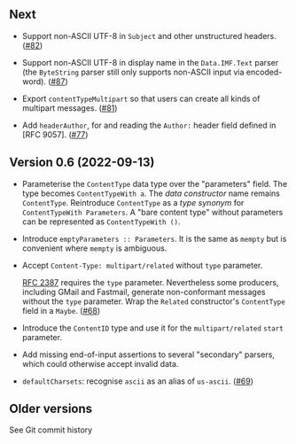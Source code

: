 ## Next

- Support non-ASCII UTF-8 in `Subject` and other unstructured
  headers.  ([#82])

- Support non-ASCII UTF-8 in display name in the `Data.IMF.Text`
  parser (the `ByteString` parser still only supports non-ASCII
  input via encoded-word).  ([#87])

- Export `contentTypeMultipart` so that users can create all kinds
  of multipart messages. ([#81])

- Add `headerAuthor`, for and reading the `Author:` header field
  defined in [RFC 9057]. ([#77])

[#77]: https://github.com/purebred-mua/purebred-email/issues/77
[#81]: https://github.com/purebred-mua/purebred-email/issues/81
[#82]: https://github.com/purebred-mua/purebred-email/issues/82
[#87]: https://github.com/purebred-mua/purebred-email/issues/87


## Version 0.6 (2022-09-13)

- Parameterise the `ContentType` data type over the "parameters"
  field.  The type becomes `ContentTypeWith a`.  The *data
  constructor* name remains `ContentType`.  Reintroduce
  `ContentType` as a *type synonym* for `ContentTypeWith
  Parameters`.  A "bare content type" without parameters can be
  represented as `ContentTypeWith ()`.

- Introduce `emptyParameters :: Parameters`.  It is the same as
  `mempty` but is convenient where `mempty` is ambiguous.

- Accept `Content-Type: multipart/related` without `type` parameter.

  [RFC 2387][] requires the `type` parameter.  Nevertheless some
  producers, including GMail and Fastmail, generate non-conformant
  messages without the `type` parameter.  Wrap the `Related`
  constructor's `ContentType` field in a `Maybe`. ([#68][])

- Introduce the `ContentID` type and use it for the
  `multipart/related` `start` parameter.

- Add missing end-of-input assertions to several "secondary"
  parsers, which could otherwise accept invalid data.

- `defaultCharsets`: recognise `ascii` as an alias of `us-ascii`.
  ([#69][])


[RFC 2387]: https://datatracker.ietf.org/doc/html/rfc2387#section-3.1
[#68]: https://github.com/purebred-mua/purebred-email/issues/68
[#69]: https://github.com/purebred-mua/purebred-email/issues/69


## Older versions

See Git commit history
